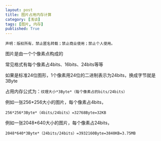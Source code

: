 ```yaml
---
layout: post
title: 图片占用内存计算
category: [浅谈]
tags: [图片, 内存]
published: True
---
```



`声明：版权所有，禁止匿名转载；禁止商业使用；禁止个人使用。`


图片是由一个个像素点构成的

常见格式有每个像素占4bits、16bits、24bits等等

如果是标准24位图形，1个像素用24位的二进制表示为24bits，换成字节就是3Byte


占用内存公式为：`纹理大小*3Byte*（每个像素占的bits/24bits）`


例如一张256*256大小的图片，每个像素占4bits，

	256*256*3Byte*（4bits/24bits）=32768Byte=32KB

例如一张2048*640大小的图片，每个像素占24bits，

	2048*640*3Byte*（24bits/24bits）=3932160Byte=3840KB=3.75MB